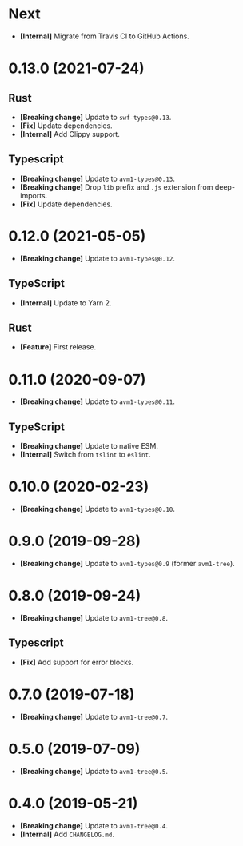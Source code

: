 # Next

- **[Internal]** Migrate from Travis CI to GitHub Actions.

# 0.13.0 (2021-07-24)

## Rust

- **[Breaking change]** Update to `swf-types@0.13`.
- **[Fix]** Update dependencies.
- **[Internal]** Add Clippy support.

## Typescript

- **[Breaking change]** Update to `avm1-types@0.13`.
- **[Breaking change]** Drop `lib` prefix and `.js` extension from deep-imports.
- **[Fix]** Update dependencies.

# 0.12.0 (2021-05-05)

- **[Breaking change]** Update to `avm1-types@0.12`.

## TypeScript

- **[Internal]** Update to Yarn 2.

## Rust

- **[Feature]** First release.

# 0.11.0 (2020-09-07)

- **[Breaking change]** Update to `avm1-types@0.11`.

## TypeScript

- **[Breaking change]** Update to native ESM.
- **[Internal]** Switch from `tslint` to `eslint`.

# 0.10.0 (2020-02-23)

- **[Breaking change]** Update to `avm1-types@0.10`.

# 0.9.0 (2019-09-28)

- **[Breaking change]** Update to `avm1-types@0.9` (former `avm1-tree`).

# 0.8.0 (2019-09-24)

- **[Breaking change]** Update to `avm1-tree@0.8`.

## Typescript

- **[Fix]** Add support for error blocks.

# 0.7.0 (2019-07-18)

- **[Breaking change]** Update to `avm1-tree@0.7`.

# 0.5.0 (2019-07-09)

- **[Breaking change]** Update to `avm1-tree@0.5`.

# 0.4.0 (2019-05-21)

- **[Breaking change]** Update to `avm1-tree@0.4`.
- **[Internal]** Add `CHANGELOG.md`.
